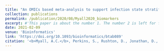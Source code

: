 ```yaml
---
title: "An OMICs based meta-analysis to support infection state stratification."
collection: publications
permalink: /publication/2020/08/Myall2020_biomarkers
excerpt: #'This paper is about the number 1. The number 2 is left for future work.'
date: 2021-02-09
venue: 'Bioinformatics'
link: 'https://doi.org/10.1093/bioinformatics/btab089'
citation: '<b>Myall, A.C.</b>, Perkins, S., Rushton, D., Jonathan, D., Spencer, P., Jones, A.R. and Antczak, P., 2021. <i>Identifying robust biomarkers of infection through an omics-based meta-analysis.</i> Bioinformatics.'
---
```


